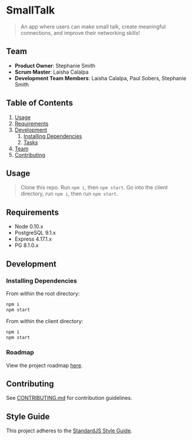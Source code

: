 # SmallTalk

> An app where users can make small talk, create meaningful connections, and improve their networking skills!

## Team

  - __Product Owner__: Stephanie Smith
  - __Scrum Master__: Laisha Calalpa
  - __Development Team Members__: Laisha Calalpa, Paul Sobers, Stephanie Smith

## Table of Contents

1. [Usage](#Usage)
1. [Requirements](#requirements)
1. [Development](#development)
    1. [Installing Dependencies](#installing-dependencies)
    1. [Tasks](#tasks)
1. [Team](#team)
1. [Contributing](#contributing)

## Usage

> Clone this repo. Run `npm i`, then `npm start`. Go into the client directory, run `npm i`, then run `npm start`.

## Requirements

- Node 0.10.x
- PostgreSQL 9.1.x
- Express 4.17.1.x
- PG 8.1.0.x

## Development

### Installing Dependencies

From within the root directory:

```sh
npm i
npm start
```

From within the client directory:
```sh
npm i
npm start
```

### Roadmap

View the project roadmap [here](https://github.com/LabDevs/SmallTalk/projects/1).


## Contributing

See [CONTRIBUTING.md](CONTRIBUTING.md) for contribution guidelines.


## Style Guide

This project adheres to the [StandardJS Style Guide](https://github.com/standard/standard).
